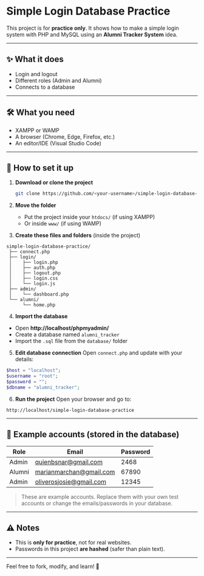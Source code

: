 # Simple Login Database Practice

This project is for **practice only**.
It shows how to make a simple login system with PHP and MySQL using an **Alumni Tracker System** idea.

---

## ✨ What it does

* Login and logout
* Different roles (Admin and Alumni)
* Connects to a database

---

## 🛠 What you need

* XAMPP or WAMP
* A browser (Chrome, Edge, Firefox, etc.)
* An editor/IDE (Visual Studio Code)

---

## 🚀 How to set it up

1. **Download or clone the project**

   ```bash
   git clone https://github.com/<your-username>/simple-login-database-practice.git
   ```

2. **Move the folder**

   * Put the project inside your `htdocs/` (if using XAMPP)
   * Or inside `www/` (if using WAMP)

3. **Create these files and folders** (inside the project)

```
simple-login-database-practice/
 ├── connect.php
 ├── login/
 │    ├── login.php
 │    ├── auth.php
 │    ├── logout.php
 │    ├── login.css
 │    └── login.js
 ├── admin/
 │    └── dashboard.php
 └── alumni/
      └── home.php
```

4. **Import the database**

* Open **http://localhost/phpmyadmin/**
* Create a database named `alumni_tracker`
* Import the `.sql` file from the `database/` folder

5. **Edit database connection**
   Open `connect.php` and update with your details:

```php
$host = "localhost";
$username = "root";
$password = "";
$dbname = "alumni_tracker";
```

6. **Run the project**
   Open your browser and go to:

```
http://localhost/simple-login-database-practice
```

---

## 👤 Example accounts (stored in the database)

| Role   | Email                                     | Password  |
| ------ | ----------------------------------------- | --------- |
| Admin  | quienbsnar@gmail.com                      |   2468    |
| Alumni | marianmarchan@gmail.com                   |   67890   |
| Admin  | oliverosjosie@gmail.com                   |   12345   |

> These are example accounts. Replace them with your own test accounts or change the emails/passwords in your database.

---

## ⚠️ Notes

* This is **only for practice**, not for real websites.
* Passwords in this project **are hashed** (safer than plain text).
---

Feel free to fork, modify, and learn! 🎉

```
